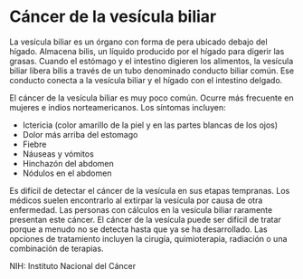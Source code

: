 Cáncer de la vesícula biliar
============================


La vesícula biliar es un órgano con forma de pera ubicado debajo del hígado. Almacena bilis, un líquido producido por el hígado para digerir las grasas. Cuando el estómago y el intestino digieren los alimentos, la vesícula biliar libera bilis a través de un tubo denominado conducto biliar común. Ese conducto conecta a la vesícula biliar y el hígado con el intestino delgado. 



El cáncer de la vesícula biliar es muy poco común. Ocurre más frecuente en mujeres e indios norteamericanos. Los síntomas incluyen:


* Ictericia (color amarillo de la piel y en las partes blancas de los ojos)
* Dolor más arriba del estomago
* Fiebre
* Náuseas y vómitos
* Hinchazón del abdomen
* Nódulos en el abdomen



Es difícil de detectar el cáncer de la vesícula en sus etapas tempranas. Los médicos suelen encontrarlo al extirpar la vesícula por causa de otra enfermedad. Las personas con cálculos en la vesícula biliar raramente presentan este cáncer. El cáncer de la vesícula puede ser difícil de tratar porque a menudo no se detecta hasta que ya se ha desarrollado. Las opciones de tratamiento incluyen la cirugía, quimioterapia, radiación o una combinación de terapias.


NIH: Instituto Nacional del Cáncer

